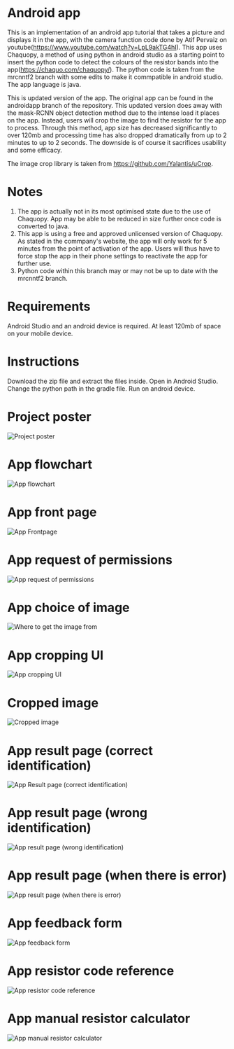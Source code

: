 # Android app

This is an implementation of an android app tutorial that takes a picture and displays it in the app, with the camera function code done by Atif Pervaiz on youtube(https://www.youtube.com/watch?v=LpL9akTG4hI). This app uses Chaquopy, a method of using python in android studio as a starting point to insert the python code to detect the colours of the resistor bands into the app(https://chaquo.com/chaquopy/). The python code is taken from the mrcnntf2 branch with some edits to make it commpatible in android studio. The app language is java. 

This is updated version of the app. The original app can be found in the androidapp branch of the repository. This updated version does away with the mask-RCNN object detection method due to the intense load it places on the app. Instead, users will crop the image to find the resistor for the app to process. Through this method, app size has decreased significantly to over 120mb and processing time has also dropped dramatically from up to 2 minutes to up to 2 seconds. The downside is of course it sacrifices usability and some efficacy.

The image crop library is taken from https://github.com/Yalantis/uCrop.

# Notes

1. The app is actually not in its most optimised state due to the use of Chaquopy. App may be able to be reduced in size further once code is converted to java. 
2. This app is using a free  and approved unlicensed version of Chaquopy. As stated in the commpany's website, the app will only work for 5 minutes from the point of activation of the app. Users will thus have to force stop the app in their phone settings to reactivate the app for further use.
3. Python code within this branch may or may not be up to date with the mrcnntf2 branch.

# Requirements

Android Studio and an android device is required. At least 120mb of space on your mobile device.

# Instructions

Download the zip file and extract the files inside. Open in Android Studio. Change the python path in the gradle file. Run on android device.

# Project poster
![Project poster](assets/presentation_poster.png)

# App flowchart

![App flowchart](assets/app_flowchart.png)

# App front page
![App Frontpage](assets/homepage.jpeg)

# App request of permissions
![App request of permissions](assets/requestingpermissions.jpeg)

# App choice of image
![Where to get the image from](assets/wheretogetimage.jpeg)

# App cropping UI
![App cropping UI](assets/croppingpage.jpeg)

# Cropped image
![Cropped image](assets/croppedimage.jpeg)

# App result page (correct identification)
![App Result page (correct identification)](assets/correctresult.jpeg)

# App result page (wrong identification)
![App result page (wrong identification)](assets/wrongresult.jpeg)

# App result page (when there is error)
![App result page (when there is error)](assets/detectionerror.jpeg)

# App feedback form
![App feedback form](assets/feedbackform.jpeg)

# App resistor code reference
![App resistor code reference](assets/resistorcode.jpeg)

# App manual resistor calculator
![App manual resistor calculator](assets/manual.jpeg)

